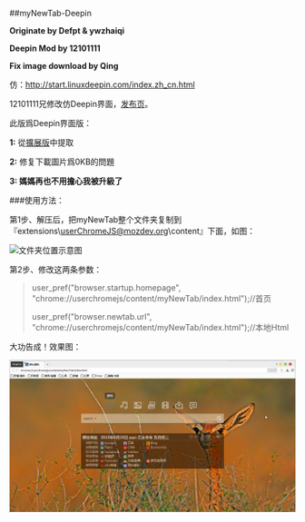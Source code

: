 ##myNewTab-Deepin

**Originate by Defpt & ywzhaiqi**

**Deepin Mod by 12101111**

**Fix image download by Qing**

仿：http://start.linuxdeepin.com/index.zh_cn.html

12101111兄修改仿Deepin界面，[发布页][1]。

此版爲Deepin界面版：

**1:** 從[擴展版](xpi/)中提取

**2:** 修复下載圖片爲0KB的問題

**3: 媽媽再也不用擔心我被升級了**

###使用方法：

第1步、解压后，把myNewTab整个文件夹复制到『extensions\userChromeJS@mozdev.org\content』下面，如图：
 
![文件夹位置示意图][2]

第2步、修改这两条参数：

> user_pref("browser.startup.homepage",
> "chrome://userchromejs/content/myNewTab/index.html");//首页
> 
> user_pref("browser.newtab.url",
> "chrome://userchromejs/content/myNewTab/index.html");//本地Html

大功告成！效果图：

![myNewTab-Classic预览图](img/myNewTab-Deepin.jpg)

[1]: http://bbs.kafan.cn/thread-1765402-1-1.html
[2]: https://raw.githubusercontent.com/dupontjoy/userChrome.js-Collections-/master/myNewTab-Classic/img/position.jpg